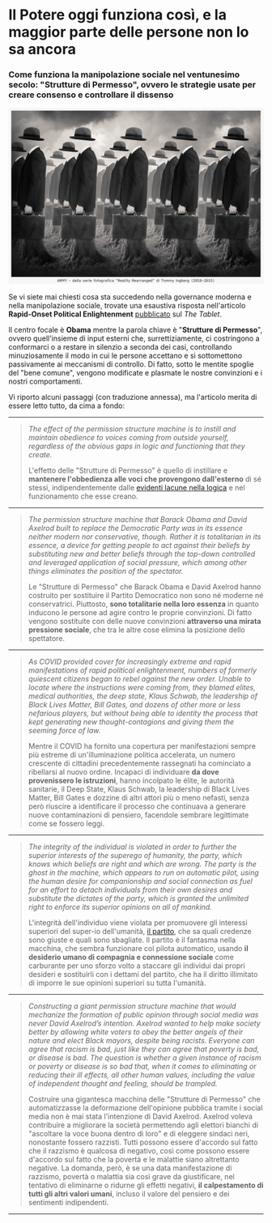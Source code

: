 # Il Potere oggi funziona così, e la maggior parte delle persone non lo sa ancora

### Come funziona la manipolazione sociale nel ventunesimo secolo: "Strutture di Permesso", ovvero le strategie usate per creare consenso e controllare il dissenso

![ARMY, dalla serie fotografica "Reality Rearranged" di Tommy Ingberg (2010-2015)](/img/army-ingberg.jpg)

Se vi siete mai chiesti cosa sta succedendo nella governance moderna e nella manipolazione sociale, trovate una esaustiva risposta nell'articolo **Rapid-Onset Political Enlightenment** [pubblicato](https://www.tabletmag.com/feature/rapid-onset-political-enlightenment?utm_source=substack&utm_medium=email) sul *The Tablet*.

Il centro focale è **Obama** mentre la parola chiave è "**Strutture di Permesso**", ovvero quell'insieme di input esterni che, surrettiziamente, ci costringono a conformarci o a restare in silenzio a seconda dei casi, controllando minuziosamente il modo in cui le persone accettano e si sottomettono passivamente ai meccanismi di controllo. Di fatto, sotto le mentite spoglie del "bene comune", vengono modificate e plasmate le nostre convinzioni e i nostri comportamenti.

Vi riporto alcuni passaggi (con traduzione annessa), ma l'articolo merita di essere letto tutto, da cima a fondo:

---

> *The effect of the permission structure machine is to instill and maintain obedience to voices coming from outside yourself, regardless of the obvious gaps in logic and functioning that they create.*
> 
> L'effetto delle "Strutture di Permesso" è quello di instillare e **mantenere l'obbedienza alle voci che provengono dall'esterno** di sé stessi, indipendentemente dalle [evidenti lacune nella logica](/articles/2024-01-19-malattia-x.html) e nel funzionamento che esse creano.

---

>*The permission structure machine that Barack Obama and David Axelrod built to replace the Democratic Party was in its essence neither modern nor conservative, though. Rather it is totalitarian in its essence, a device for getting people to act against their beliefs by substituting new and better beliefs through the top-down controlled and leveraged application of social pressure, which among other things eliminates the position of the spectator.*
>
>Le "Strutture di Permesso" che Barack Obama e David Axelrod hanno costruito per sostituire il Partito Democratico non sono né moderne né conservatrici. Piuttosto, **sono totalitarie nella loro essenza** in quanto inducono le persone ad agire contro le proprie convinzioni. Di fatto vengono sostituite con delle nuove convinzioni **attraverso una mirata pressione sociale**, che tra le altre cose elimina la posizione dello spettatore.

---

>*As COVID provided cover for increasingly extreme and rapid manifestations of rapid political enlightenment, numbers of formerly quiescent citizens began to rebel against the new order. Unable to locate where the instructions were coming from, they blamed elites, medical authorities, the deep state, Klaus Schwab, the leadership of Black Lives Matter, Bill Gates, and dozens of other more or less nefarious players, but without being able to identity the process that kept generating new thought-contagions and giving them the seeming force of law.*
>
>Mentre il COVID ha fornito una copertura per manifestazioni sempre più estreme di un'illuminazione politica accelerata, un numero crescente di cittadini precedentemente rassegnati ha cominciato a ribellarsi al nuovo ordine. Incapaci di individuare **da dove provenissero le istruzioni**, hanno incolpato le élite, le autorità sanitarie, il Deep State, Klaus Schwab, la leadership di Black Lives Matter, Bill Gates e dozzine di altri attori più o meno nefasti, senza però riuscire a identificare il processo che continuava a generare nuove contaminazioni di pensiero, facendole sembrare legittimate come se fossero leggi.

---

>*The integrity of the individual is violated in order to further the superior interests of the superego of humanity, the party, which knows which beliefs are right and which are wrong. The party is the ghost in the machine, which appears to run on automatic pilot, using the human desire for companionship and social connection as fuel for an effort to detach individuals from their own desires and substitute the dictates of the party, which is granted the unlimited right to enforce its superior opinions on all of mankind.*
>
>L'integrità dell'individuo viene violata per promuovere gli interessi superiori del super-io dell'umanità, [il partito](/articles/2023-09-14-il-mondo-distopico-di-orwell.html), che sa quali credenze sono giuste e quali sono sbagliate. Il partito è il fantasma nella macchina, che sembra funzionare col pilota automatico, usando **il desiderio umano di compagnia e connessione sociale** come carburante per uno sforzo volto a staccare gli individui dai propri desideri e sostituirli con i dettami del partito, che ha il diritto illimitato di imporre le sue opinioni superiori su tutta l'umanità.

---

>*Constructing a giant permission structure machine that would mechanize the formation of public opinion through social media was never David Axelrod’s intention. Axelrod wanted to help make society better by allowing white voters to obey the better angels of their nature and elect Black mayors, despite being racists. Everyone can agree that racism is bad, just like they can agree that poverty is bad, or disease is bad. The question is whether a given instance of racism or poverty or disease is so bad that, when it comes to eliminating or reducing their ill effects, all other human values, including the value of independent thought and feeling, should be trampled.*
>
>Costruire una gigantesca macchina delle "Strutture di Permesso" che automatizzasse la deformazione dell'opinione pubblica tramite i social media non è mai stata l'intenzione di David Axelrod. Axelrod voleva contribuire a migliorare la società permettendo agli elettori bianchi di "ascoltare la voce buona dentro di loro" e di eleggere sindaci neri, nonostante fossero razzisti. Tutti possono essere d'accordo sul fatto che il razzismo è qualcosa di negativo, così come possono essere d'accordo sul fatto che la povertà e le malattie siano altrettanto negative. La domanda, però, è se una data manifestazione di razzismo, povertà o malattia sia così grave da giustificare, nel tentativo di eliminarne o ridurne gli effetti negativi, **il calpestamento di tutti gli altri valori umani**, incluso il valore del pensiero e dei sentimenti indipendenti.

---

<!-- /tag/tecnologia.md -->